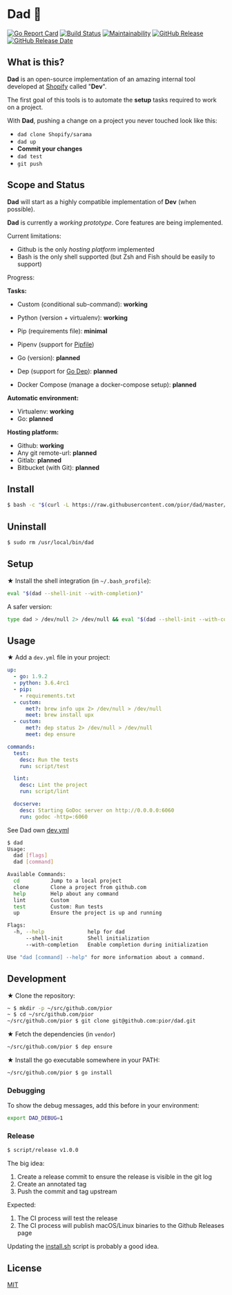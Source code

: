 # Dad 👴

[![Go Report Card](https://goreportcard.com/badge/github.com/pior/dad)](https://goreportcard.com/report/github.com/pior/dad)
[![Build Status](https://travis-ci.org/pior/dad.svg?branch=master)](https://travis-ci.org/pior/dad)
[![Maintainability](https://api.codeclimate.com/v1/badges/8c49eed0016c68958606/maintainability)](https://codeclimate.com/github/pior/dad/maintainability)
[![GitHub Release](https://img.shields.io/github/release/pior/dad.svg)](https://github.com/pior/dad/releases/latest)
[![GitHub Release Date](https://img.shields.io/github/release-date/pior/dad.svg)](https://github.com/pior/dad/releases/latest)

## What is this?

**Dad** is an open-source implementation of an amazing internal tool developed at
[Shopify](https://engineering.shopify.com) called "**Dev**".

The first goal of this tools is to automate the **setup** tasks required to work on a project.

With **Dad**, pushing a change on a project you never touched look like this:

- `dad clone Shopify/sarama`
- `dad up`
- **Commit your changes**
- `dad test`
- `git push`

## Scope and Status

**Dad** will start as a highly compatible implementation of **Dev** (when possible).

**Dad** is currently a _working prototype_. Core features are being implemented.

Current limitations:

- Github is the only _hosting platform_ implemented
- Bash is the only shell supported (but Zsh and Fish should be easily to support)

Progress:

**Tasks:**

- Custom (conditional sub-command): **working**

- Python (version + virtualenv): **working**
- Pip (requirements file): **minimal**
- Pipenv (support for [Pipfile](https://github.com/pypa/pipfile))
- Go (version): **planned**
- Dep (support for [Go Dep](https://github.com/golang/dep)): **planned**

- Docker Compose (manage a docker-compose setup): **planned**

**Automatic environment:**

- Virtualenv: **working**
- Go: **planned**

**Hosting platform:**

- Github: **working**
- Any git remote-url: **planned**
- Gitlab: **planned**
- Bitbucket (with Git): **planned**

## Install

```bash
$ bash -c "$(curl -L https://raw.githubusercontent.com/pior/dad/master/install.sh)"
```

## Uninstall

```bash
$ sudo rm /usr/local/bin/dad
```

## Setup

★ Install the shell integration (in `~/.bash_profile`):
```bash
eval "$(dad --shell-init --with-completion)"
```

A safer version:
```bash
type dad > /dev/null 2> /dev/null && eval "$(dad --shell-init --with-completion)"
```

## Usage

★ Add a `dev.yml` file in your project:
```yaml
up:
  - go: 1.9.2
  - python: 3.6.4rc1
  - pip:
    - requirements.txt
  - custom:
      met?: brew info upx 2> /dev/null > /dev/null
      meet: brew install upx
  - custom:
      met?: dep status 2> /dev/null > /dev/null
      meet: dep ensure

commands:
  test:
    desc: Run the tests
    run: script/test

  lint:
    desc: Lint the project
    run: script/lint

  docserve:
    desc: Starting GoDoc server on http://0.0.0.0:6060
    run: godoc -http=:6060
```
See Dad own [dev.yml](dev.yml)

```bash
$ dad
Usage:
  dad [flags]
  dad [command]

Available Commands:
  cd          Jump to a local project
  clone       Clone a project from github.com
  help        Help about any command
  lint        Custom
  test        Custom: Run tests
  up          Ensure the project is up and running

Flags:
  -h, --help              help for dad
      --shell-init        Shell initialization
      --with-completion   Enable completion during initialization

Use "dad [command] --help" for more information about a command.
```

## Development

★ Clone the repository:
```bash
~ $ mkdir -p ~/src/github.com/pior
~ $ cd ~/src/github.com/pior
~/src/github.com/pior $ git clone git@github.com:pior/dad.git
```

★ Fetch the dependencies (in `vendor`)
```bash
~/src/github.com/pior $ dep ensure
```

★ Install the go executable somewhere in your PATH:
```bash
~/src/github.com/pior $ go install
```

### Debugging

To show the debug messages, add this before in your environment:
```bash
export DAD_DEBUG=1
```

### Release

```bash
$ script/release v1.0.0
```

The big idea:
1. Create a release commit to ensure the release is visible in the git log
2. Create an annotated tag
3. Push the commit and tag upstream

Expected:
1. The CI process will test the release
2. The CI process will publish macOS/Linux binaries to the Github Releases page

Updating the [install.sh](https://github.com/pior/dad/blob/master/install.sh) script is probably a good idea.

## License

[MIT](https://github.com/pior/dad/blob/master/LICENSE)
